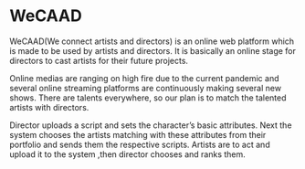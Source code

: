 # WeCAAD

WeCAAD(We connect artists and directors) is an online web 
platform which is made to be used by artists and directors. It is 
basically an online stage for directors to cast artists for their 
future projects. 

Online medias are ranging on high fire due to the current 
pandemic and several online streaming platforms are 
continuously making several new shows. There are talents 
everywhere, so our plan is to match the talented artists with 
directors. 

Director uploads a script and sets the character’s basic 
attributes. Next the system chooses the artists matching with 
these attributes from their portfolio and sends them the 
respective scripts. Artists are to act and upload it to the system 
,then director chooses and ranks them.
